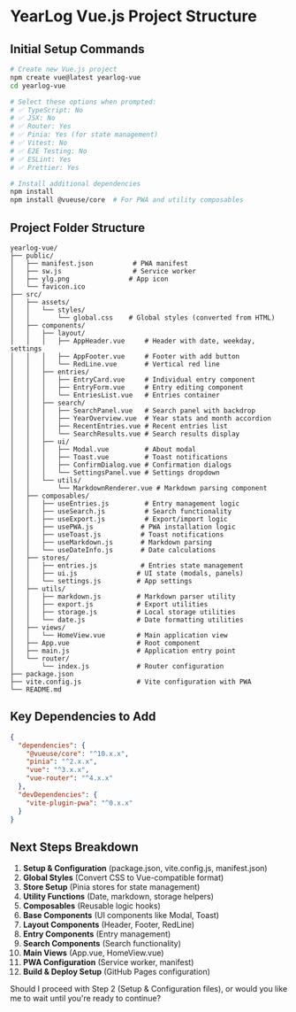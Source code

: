 # YearLog Vue.js Project Structure

## Initial Setup Commands
```bash
# Create new Vue.js project
npm create vue@latest yearlog-vue
cd yearlog-vue

# Select these options when prompted:
# ✅ TypeScript: No
# ✅ JSX: No  
# ✅ Router: Yes
# ✅ Pinia: Yes (for state management)
# ✅ Vitest: No
# ✅ E2E Testing: No
# ✅ ESLint: Yes
# ✅ Prettier: Yes

# Install additional dependencies
npm install
npm install @vueuse/core  # For PWA and utility composables
```

## Project Folder Structure
```
yearlog-vue/
├── public/
│   ├── manifest.json          # PWA manifest
│   ├── sw.js                  # Service worker
│   ├── ylg.png               # App icon
│   └── favicon.ico
├── src/
│   ├── assets/
│   │   └── styles/
│   │       └── global.css    # Global styles (converted from HTML)
│   ├── components/
│   │   ├── layout/
│   │   │   ├── AppHeader.vue     # Header with date, weekday, settings
│   │   │   ├── AppFooter.vue     # Footer with add button
│   │   │   └── RedLine.vue       # Vertical red line
│   │   ├── entries/
│   │   │   ├── EntryCard.vue     # Individual entry component
│   │   │   ├── EntryForm.vue     # Entry editing component
│   │   │   └── EntriesList.vue   # Entries container
│   │   ├── search/
│   │   │   ├── SearchPanel.vue   # Search panel with backdrop
│   │   │   ├── YearOverview.vue  # Year stats and month accordion
│   │   │   ├── RecentEntries.vue # Recent entries list
│   │   │   └── SearchResults.vue # Search results display
│   │   ├── ui/
│   │   │   ├── Modal.vue         # About modal
│   │   │   ├── Toast.vue         # Toast notifications
│   │   │   ├── ConfirmDialog.vue # Confirmation dialogs
│   │   │   └── SettingsPanel.vue # Settings dropdown
│   │   └── utils/
│   │       └── MarkdownRenderer.vue # Markdown parsing component
│   ├── composables/
│   │   ├── useEntries.js         # Entry management logic
│   │   ├── useSearch.js          # Search functionality
│   │   ├── useExport.js          # Export/import logic
│   │   ├── usePWA.js            # PWA installation logic
│   │   ├── useToast.js          # Toast notifications
│   │   ├── useMarkdown.js       # Markdown parsing
│   │   └── useDateInfo.js       # Date calculations
│   ├── stores/
│   │   ├── entries.js           # Entries state management
│   │   ├── ui.js               # UI state (modals, panels)
│   │   └── settings.js         # App settings
│   ├── utils/
│   │   ├── markdown.js         # Markdown parser utility
│   │   ├── export.js           # Export utilities
│   │   ├── storage.js          # Local storage utilities
│   │   └── date.js             # Date formatting utilities
│   ├── views/
│   │   └── HomeView.vue        # Main application view
│   ├── App.vue                 # Root component
│   ├── main.js                 # Application entry point
│   └── router/
│       └── index.js            # Router configuration
├── package.json
├── vite.config.js              # Vite configuration with PWA
└── README.md
```

## Key Dependencies to Add
```json
{
  "dependencies": {
    "@vueuse/core": "^10.x.x",
    "pinia": "^2.x.x", 
    "vue": "^3.x.x",
    "vue-router": "^4.x.x"
  },
  "devDependencies": {
    "vite-plugin-pwa": "^0.x.x"
  }
}
```

## Next Steps Breakdown
1. **Setup & Configuration** (package.json, vite.config.js, manifest.json)
2. **Global Styles** (Convert CSS to Vue-compatible format)
3. **Store Setup** (Pinia stores for state management)
4. **Utility Functions** (Date, markdown, storage helpers)
5. **Composables** (Reusable logic hooks)
6. **Base Components** (UI components like Modal, Toast)
7. **Layout Components** (Header, Footer, RedLine)
8. **Entry Components** (Entry management)
9. **Search Components** (Search functionality)
10. **Main Views** (App.vue, HomeView.vue)
11. **PWA Configuration** (Service worker, manifest)
12. **Build & Deploy Setup** (GitHub Pages configuration)

Should I proceed with Step 2 (Setup & Configuration files), or would you like me to wait until you're ready to continue?
